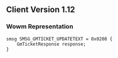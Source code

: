 ## Client Version 1.12

### Wowm Representation
```rust,ignore
smsg SMSG_GMTICKET_UPDATETEXT = 0x0208 {
    GmTicketResponse response;    
}

```
